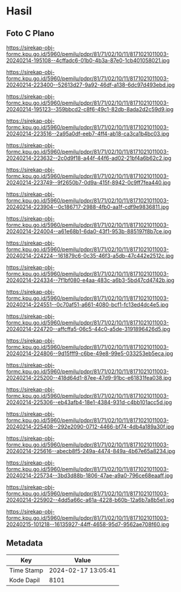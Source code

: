 # Hasil

## Foto C Plano

https://sirekap-obj-formc.kpu.go.id/5960/pemilu/pdpr/81/71/02/10/11/8171021011003-20240214-195108--4cffadc6-01b0-4b3a-87e0-1cb401058021.jpg

https://sirekap-obj-formc.kpu.go.id/5960/pemilu/pdpr/81/71/02/10/11/8171021011003-20240214-223400--52613d27-9a92-46df-a138-6dc97d493ebd.jpg

https://sirekap-obj-formc.kpu.go.id/5960/pemilu/pdpr/81/71/02/10/11/8171021011003-20240214-195123--359bbcd2-c8f6-49c1-82db-8ada2d2c59d9.jpg

https://sirekap-obj-formc.kpu.go.id/5960/pemilu/pdpr/81/71/02/10/11/8171021011003-20240214-223516--2a95a0df-eeb7-4ff4-ab18-ca3ca1b4bc03.jpg

https://sirekap-obj-formc.kpu.go.id/5960/pemilu/pdpr/81/71/02/10/11/8171021011003-20240214-223632--2c0d9f18-a44f-44f6-ad02-21bf4a6b62c2.jpg

https://sirekap-obj-formc.kpu.go.id/5960/pemilu/pdpr/81/71/02/10/11/8171021011003-20240214-223749--9f2650b7-0d9a-415f-8942-0c9ff7fea440.jpg

https://sirekap-obj-formc.kpu.go.id/5960/pemilu/pdpr/81/71/02/10/11/8171021011003-20240214-223904--0c186717-2988-4fb0-aa1f-cdf9e9836811.jpg

https://sirekap-obj-formc.kpu.go.id/5960/pemilu/pdpr/81/71/02/10/11/8171021011003-20240214-224004--a61e68b1-6da0-43f1-953b-885197f8b7ce.jpg

https://sirekap-obj-formc.kpu.go.id/5960/pemilu/pdpr/81/71/02/10/11/8171021011003-20240214-224224--161879c6-0c35-46f3-a5db-47c442e2512c.jpg

https://sirekap-obj-formc.kpu.go.id/5960/pemilu/pdpr/81/71/02/10/11/8171021011003-20240214-224334--7f1bf080-e4aa-483c-a6b3-5bd47cd4742b.jpg

https://sirekap-obj-formc.kpu.go.id/5960/pemilu/pdpr/81/71/02/10/11/8171021011003-20240214-224551--0c70af51-a661-4080-bcf1-fc13ed4dc4e5.jpg

https://sirekap-obj-formc.kpu.go.id/5960/pemilu/pdpr/81/71/02/10/11/8171021011003-20240214-224720--affcffa5-06c5-44c0-a5de-3191896426d5.jpg

https://sirekap-obj-formc.kpu.go.id/5960/pemilu/pdpr/81/71/02/10/11/8171021011003-20240214-224806--9d15fff9-c6be-49e8-99e5-033253eb5eca.jpg

https://sirekap-obj-formc.kpu.go.id/5960/pemilu/pdpr/81/71/02/10/11/8171021011003-20240214-225200--418d64d1-87ee-47d9-91bc-e61831fea038.jpg

https://sirekap-obj-formc.kpu.go.id/5960/pemilu/pdpr/81/71/02/10/11/8171021011003-20240214-225306--eb43afb4-18e1-4384-931d-c4bb101acc5d.jpg

https://sirekap-obj-formc.kpu.go.id/5960/pemilu/pdpr/81/71/02/10/11/8171021011003-20240214-225408--292e2090-0712-4466-bf74-4db4a189a30f.jpg

https://sirekap-obj-formc.kpu.go.id/5960/pemilu/pdpr/81/71/02/10/11/8171021011003-20240214-225616--abecb8f5-249a-4474-849a-4b67e65a8234.jpg

https://sirekap-obj-formc.kpu.go.id/5960/pemilu/pdpr/81/71/02/10/11/8171021011003-20240214-225734--3bd3d88b-1806-47ae-a9a0-796ce68eaaff.jpg

https://sirekap-obj-formc.kpu.go.id/5960/pemilu/pdpr/81/71/02/10/11/8171021011003-20240214-225902--4dd5a66c-a61a-4228-b60b-12a6b7a8b5e1.jpg

https://sirekap-obj-formc.kpu.go.id/5960/pemilu/pdpr/81/71/02/10/11/8171021011003-20240215-101218--16135927-44ff-4658-95d7-9562ae708f60.jpg


## Metadata

| Key        | Value               |
| ---------- | ------------------- |
| Time Stamp | 2024-02-17 13:05:41 |
| Kode Dapil | 8101                |



